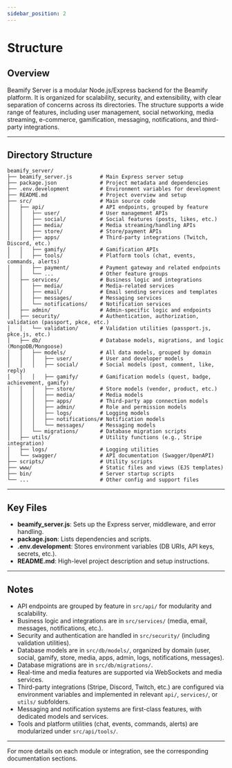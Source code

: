 ```yaml
---
sidebar_position: 2
---
```


# Structure

## Overview

Beamify Server is a modular Node.js/Express backend for the Beamify platform. It is organized for scalability, security, and extensibility, with clear separation of concerns across its directories. The structure supports a wide range of features, including user management, social networking, media streaming, e-commerce, gamification, messaging, notifications, and third-party integrations.

---

## Directory Structure

```
beamify_server/
├── beamify_server.js         # Main Express server setup
├── package.json              # Project metadata and dependencies
├── .env.development          # Environment variables for development
├── README.md                 # Project overview and setup
├── src/                      # Main source code
│   ├── api/                  # API endpoints, grouped by feature
│   │   ├── user/             # User management APIs
│   │   ├── social/           # Social features (posts, likes, etc.)
│   │   ├── media/            # Media streaming/handling APIs
│   │   ├── store/            # Store/payment APIs
│   │   ├── apps/             # Third-party integrations (Twitch, Discord, etc.)
│   │   ├── gamify/           # Gamification APIs
│   │   ├── tools/            # Platform tools (chat, events, commands, alerts)
│   │   ├── payment/          # Payment gateway and related endpoints
│   │   └── ...               # Other feature groups
│   ├── services/             # Business logic and integrations
│   │   ├── media/            # Media-related services
│   │   ├── email/            # Email sending services and templates
│   │   ├── messages/         # Messaging services
│   │   └── notifications/    # Notification services
│   ├── admin/                # Admin-specific logic and endpoints
│   ├── security/             # Authentication, authorization, validation (passport, pkce, etc.)
│   │   └── validation/       # Validation utilities (passport.js, pkce.js, etc.)
│   ├── db/                   # Database models, migrations, and logic (MongoDB/Mongoose)
│   │   ├── models/           # All data models, grouped by domain
│   │   │   ├── user/         # User and developer models
│   │   │   ├── social/       # Social models (post, comment, like, reply)
│   │   │   ├── gamify/       # Gamification models (quest, badge, achievement, gamify)
│   │   │   ├── store/        # Store models (vendor, product, etc.)
│   │   │   ├── media/        # Media models
│   │   │   ├── apps/         # Third-party app connection models
│   │   │   ├── admin/        # Role and permission models
│   │   │   ├── logs/         # Logging models
│   │   │   ├── notifications/# Notification models
│   │   │   └── messages/     # Messaging models
│   │   └── migrations/       # Database migration scripts
│   ├── utils/                # Utility functions (e.g., Stripe integration)
│   ├── logs/                 # Logging utilities
│   └── swagger/              # API documentation (Swagger/OpenAPI)
├── scripts/                  # Utility scripts
├── www/                      # Static files and views (EJS templates)
├── bin/                      # Server startup scripts
└── ...                       # Other config and support files
```

---

## Key Files

- **beamify_server.js**: Sets up the Express server, middleware, and error handling.
- **package.json**: Lists dependencies and scripts.
- **.env.development**: Stores environment variables (DB URIs, API keys, secrets, etc.).
- **README.md**: High-level project description and setup instructions.

---

## Notes
- API endpoints are grouped by feature in `src/api/` for modularity and scalability.
- Business logic and integrations are in `src/services/` (media, email, messages, notifications, etc.).
- Security and authentication are handled in `src/security/` (including validation utilities).
- Database models are in `src/db/models/`, organized by domain (user, social, gamify, store, media, apps, admin, logs, notifications, messages).
- Database migrations are in `src/db/migrations/`.
- Real-time and media features are supported via WebSockets and media services.
- Third-party integrations (Stripe, Discord, Twitch, etc.) are configured via environment variables and implemented in relevant `api/`, `services/`, or `utils/` subfolders.
- Messaging and notification systems are first-class features, with dedicated models and services.
- Tools and platform utilities (chat, events, commands, alerts) are modularized under `src/api/tools/`.

---

For more details on each module or integration, see the corresponding documentation sections.
